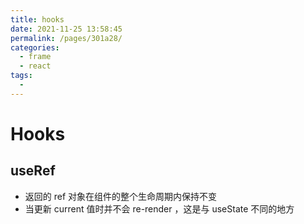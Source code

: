 ```yaml
---
title: hooks
date: 2021-11-25 13:58:45
permalink: /pages/301a28/
categories:
  - frame
  - react
tags:
  - 
---
```

# Hooks

## useRef

- 返回的 ref 对象在组件的整个生命周期内保持不变
- 当更新 current 值时并不会 re-render ，这是与 useState 不同的地方
